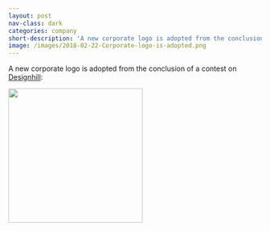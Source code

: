 ```yaml
---
layout: post
nav-class: dark
categories: company
short-description: 'A new corporate logo is adopted from the conclusion of a contest on Designhill:'
image: /images/2018-02-22-Corporate-logo-is-adopted.png
---
```

<p>
A new corporate logo is adopted from the conclusion of a contest on
<a href="https://www.designhill.com/">Designhill</a>:
</p>
<p>
<img src="{{ site.baseurl }}/images/posts/2018-02-22-Corporate-logo-is-adopted.png" width="267" height="267">
</p>
